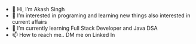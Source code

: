 - 👋 Hi, I’m Akash Singh
- 👀 I’m interested in programing and learning new things also interested in current affairs 
- 🌱 I’m currently learning Full Stack Developer and Java DSA
- 📫 How to reach me.. DM me on Linked In
<!---
mr-akash-22/mr-akash-22 is a ✨ special ✨ repository because its `README.md` (this file) appears on your GitHub profile.
You can click the Preview link to take a look at your changes.
--->
